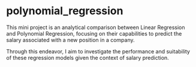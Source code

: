 # polynomial_regression

This mini project is an analytical comparison between Linear Regression and Polynomial Regression,
focusing on their capabilities to predict the salary associated with a new position in a company.

Through this endeavor, I aim to investigate the performance and suitability of these regression models given the context of salary prediction.
